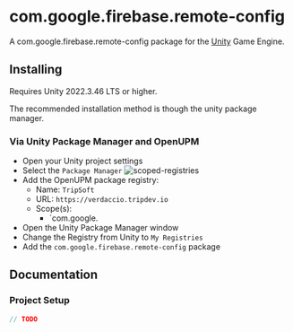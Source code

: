 # com.google.firebase.remote-config


A com.google.firebase.remote-config package for the [Unity](https://unity.com/) Game Engine.

## Installing

Requires Unity 2022.3.46 LTS or higher.

The recommended installation method is though the unity package manager.

### Via Unity Package Manager and OpenUPM

- Open your Unity project settings
- Select the `Package Manager`
![scoped-registries](https://europe1.discourse-cdn.com/unity/original/3X/8/6/86d23e43ae16b26badf2072280c9d4cbe03d568e.png)
- Add the OpenUPM package registry:
  - Name: `TripSoft`
  - URL: `https://verdaccio.tripdev.io`
  - Scope(s):
    - `com.google.
- Open the Unity Package Manager window
- Change the Registry from Unity to `My Registries`
- Add the `com.google.firebase.remote-config` package

## Documentation

### Project Setup

```csharp
// TODO
```
